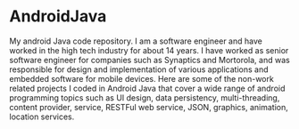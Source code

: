 # AndroidJava
My android Java code repository.
I am a software engineer and have worked in the high tech industry for about 14 years. I have worked as senior software engineer for companies such as Synaptics and Mortorola, and was responsible for design and implementation of various applications and embedded software for mobile devices. Here are some of the non-work related projects I coded in Android Java that cover a wide range of android programming topics such as UI design, data persistency, multi-threading, content provider, service, RESTFul web service, JSON, graphics, animation, location services. 
